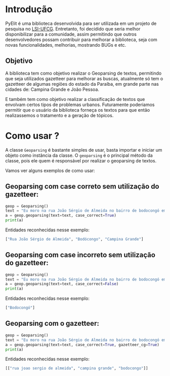 # Introdução

PyElit é uma biblioteca desenvolvida para ser utilizada em um projeto de pesquisa no [LSI-UFCG](https://sites.google.com/view/lsi-ufcg). Entretanto, foi decidido que seria melhor disponibilizar para a comunidade, assim permitindo que outros desenvolvedores possam contribuir para melhorar a biblioteca, seja com novas funcionalidades, melhorias, mostrando BUGs e etc.

## Objetivo

A biblioteca tem como objetivo realizar o Geoparsing de textos, permitindo que seja utilizados gazetteer para melhorar as buscas, atualmente só tem o gazetteer de algumas regiões do estado da Paraíba, em grande parte nas cidades de: Campina Grande e João Pessoa.

E também tem como objetivo realizar a classificação de textos que envolvam certos tipos de problemas urbanos. Futuramente poderiamos permitir que o usuário da biblioteca forneça os textos para que então realizassemos o tratamento e a geração de tópicos.

# Como usar ?

A classe `Geoparsing` é bastante simples de usar, basta importar e iniciar um objeto como instância da classe.
O `geoparsing` é o principal método da classe, pois ele quem é responsável por realizar o geoparsing de textos.

Vamos ver alguns exemplos de como usar:

## Geoparsing com case correto **sem** utilização do gazetteer:

```python
geop = Geoparsing()
text = "Eu moro na rua João Sérgio de Almeida no bairro de bodocongó em Campina Grande."
a = geop.geoparsing(text=text, case_correct=True)
print(a)
```

Entidades reconhecidas nesse exemplo:

```python
["Rua João Sérgio de Almeida", "Bodócongo", "Campina Grande"]
```

## Geoparsing com case incorreto **sem** utilização do gazetteer:

```python
geop = Geoparsing()
text = "Eu moro na rua João Sérgio de Almeida no bairro de bodocongó em Campina Grande."
a = geop.geoparsing(text=text, case_correct=False)
print(a)
```

Entidades reconhecidas nesse exemplo:

```python
["Bodocongó"]
```

## Geoparsing com o gazetteer:

```python
geop = Geoparsing()
text = "Eu moro na rua João Sérgio de Almeida no bairro de bodocongó em Campina Grande.".lower()
a = geop.geoparsing(text=text, case_correct=True, gazetteer_cg=True)
print(a)
```

Entidades reconhecidas nesse exemplo:

```python
[["rua joao sergio de almeida", "campina grande", "bodocongo"]]
```
